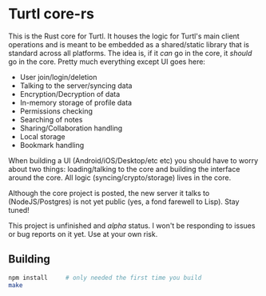 # Turtl core-rs

This is the Rust core for Turtl. It houses the logic for Turtl's main client
operations and is meant to be embedded as a shared/static library that is
standard across all platforms. The idea is, if it *can* go in the core, it
*should* go in the core. Pretty much everything except UI goes here:

- User join/login/deletion
- Talking to the server/syncing data
- Encryption/Decryption of data
- In-memory storage of profile data
- Permissions checking
- Searching of notes
- Sharing/Collaboration handling
- Local storage
- Bookmark handling

When building a UI (Android/iOS/Desktop/etc etc) you should have to worry about
two things: loading/talking to the core and building the interface around the
core. All logic (syncing/crypto/storage) lives in the core.

Although the core project is posted, the new server it talks to (NodeJS/Postgres)
is not yet public (yes, a fond farewell to Lisp). Stay tuned!

This project is unfinished and *alpha* status. I won't be responding to issues
or bug reports on it yet. Use at your own risk.

## Building

```bash
npm install     # only needed the first time you build
make

